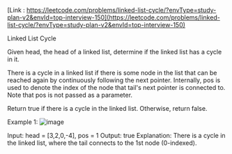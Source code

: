 [Link : https://leetcode.com/problems/linked-list-cycle/?envType=study-plan-v2&envId=top-interview-150](https://leetcode.com/problems/linked-list-cycle/?envType=study-plan-v2&envId=top-interview-150)

Linked List Cycle

Given head, the head of a linked list, determine if the linked list has a cycle in it.

There is a cycle in a linked list if there is some node in the list that can be reached again by continuously following the next pointer. Internally, pos is used to denote the index of the node that tail's next pointer is connected to. Note that pos is not passed as a parameter.

Return true if there is a cycle in the linked list. Otherwise, return false.


Example 1:
![image](https://github.com/Viv0508/100-days-of-code/assets/95094911/bddd8da7-6dbd-43e9-8db2-aeb115883e82)


Input: head = [3,2,0,-4], pos = 1
Output: true
Explanation: There is a cycle in the linked list, where the tail connects to the 1st node (0-indexed).

